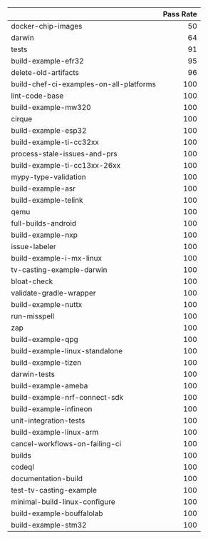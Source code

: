 |                                         |   Pass Rate |
|:----------------------------------------|------------:|
| docker-chip-images                      |          50 |
| darwin                                  |          64 |
| tests                                   |          91 |
| build-example-efr32                     |          95 |
| delete-old-artifacts                    |          96 |
| build-chef-ci-examples-on-all-platforms |         100 |
| lint-code-base                          |         100 |
| build-example-mw320                     |         100 |
| cirque                                  |         100 |
| build-example-esp32                     |         100 |
| build-example-ti-cc32xx                 |         100 |
| process-stale-issues-and-prs            |         100 |
| build-example-ti-cc13xx-26xx            |         100 |
| mypy-type-validation                    |         100 |
| build-example-asr                       |         100 |
| build-example-telink                    |         100 |
| qemu                                    |         100 |
| full-builds-android                     |         100 |
| build-example-nxp                       |         100 |
| issue-labeler                           |         100 |
| build-example-i-mx-linux                |         100 |
| tv-casting-example-darwin               |         100 |
| bloat-check                             |         100 |
| validate-gradle-wrapper                 |         100 |
| build-example-nuttx                     |         100 |
| run-misspell                            |         100 |
| zap                                     |         100 |
| build-example-qpg                       |         100 |
| build-example-linux-standalone          |         100 |
| build-example-tizen                     |         100 |
| darwin-tests                            |         100 |
| build-example-ameba                     |         100 |
| build-example-nrf-connect-sdk           |         100 |
| build-example-infineon                  |         100 |
| unit-integration-tests                  |         100 |
| build-example-linux-arm                 |         100 |
| cancel-workflows-on-failing-ci          |         100 |
| builds                                  |         100 |
| codeql                                  |         100 |
| documentation-build                     |         100 |
| test-tv-casting-example                 |         100 |
| minimal-build-linux-configure           |         100 |
| build-example-bouffalolab               |         100 |
| build-example-stm32                     |         100 |